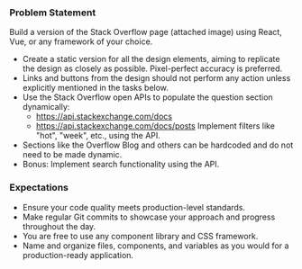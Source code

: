 ### Problem Statement  
Build a version of the Stack Overflow page (attached image) using React, Vue, or any framework of your choice.  
* Create a static version for all the design elements, aiming to replicate the design as closely as possible. Pixel-perfect accuracy is preferred.  
* Links and buttons from the design should not perform any action unless explicitly mentioned in the tasks below.  
* Use the Stack Overflow open APIs to populate the question section dynamically:  
  * https://api.stackexchange.com/docs  
  * https://api.stackexchange.com/docs/posts
Implement filters like "hot", "week", etc., using the API.  
* Sections like the Overflow Blog and others can be hardcoded and do not need to be made dynamic.  
* Bonus: Implement search functionality using the API.  

### Expectations
* Ensure your code quality meets production-level standards.  
* Make regular Git commits to showcase your approach and progress throughout the day.  
* You are free to use any component library and CSS framework.  
* Name and organize files, components, and variables as you would for a production-ready application.
